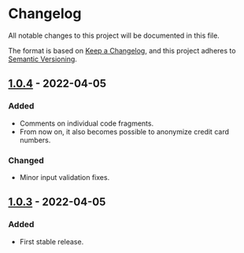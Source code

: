 # Changelog

All notable changes to this project will be documented in this file.

The format is based on [Keep a Changelog](https://keepachangelog.com/en/1.0.0/),
and this project adheres to [Semantic Versioning](https://semver.org/spec/v2.0.0.html).

## [1.0.4] - 2022-04-05
### Added
- Comments on individual code fragments.
- From now on, it also becomes possible to anonymize credit card numbers.

### Changed
- Minor input validation fixes.

## [1.0.3] - 2022-04-05
### Added
- First stable release.


[1.0.4]: https://github.com/marborkowski/anonymize-it/compare/v1.0.3...v1.0.4
[1.0.3]: https://github.com/marborkowski/anonymize-it/releases/tag/v1.0.3